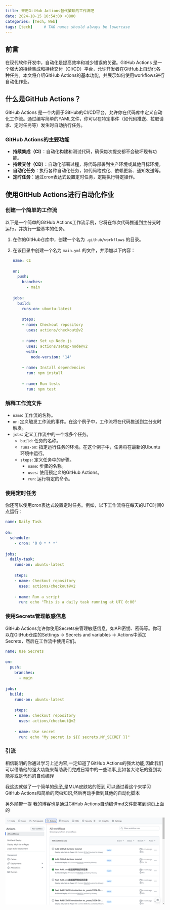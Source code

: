 ```yaml
---
title: 来用GitHub Actions替代繁琐的工作流吧
date: 2024-10-15 10:54:00 +0800
categories: [Tech, Web]
tags: [tech]     # TAG names should always be lowercase
---
```


## 前言

在现代软件开发中，自动化是提高效率和减少错误的关键。GitHub Actions 是一个强大的持续集成和持续交付（CI/CD）平台，允许开发者在GitHub上自动化各种任务。本文将介绍GitHub Actions的基本功能，并展示如何使用workflows进行自动化作业。

## 什么是GitHub Actions？

GitHub Actions 是一个内置于GitHub的CI/CD平台，允许你在代码库中定义自动化工作流。通过编写简单的YAML文件，你可以在特定事件（如代码推送、拉取请求、定时任务等）发生时自动执行任务。

### GitHub Actions的主要功能

- **持续集成（CI）**：自动化构建和测试代码，确保每次提交都不会破坏现有功能。
- **持续交付（CD）**：自动化部署过程，将代码部署到生产环境或其他目标环境。
- **自动化任务**：执行各种自动化任务，如代码格式化、依赖更新、通知发送等。
- **定时任务**：通过cron表达式设置定时任务，定期执行特定操作。

## 使用GitHub Actions进行自动化作业

### 创建一个简单的工作流

以下是一个简单的GitHub Actions工作流示例，它将在每次代码推送到主分支时运行，并执行一些基本的任务。

1. 在你的GitHub仓库中，创建一个名为 `.github/workflows` 的目录。
2. 在该目录中创建一个名为 `main.yml` 的文件，并添加以下内容：

    ```yaml
    name: CI

    on:
      push:
        branches:
          - main

    jobs:
      build:
        runs-on: ubuntu-latest

        steps:
        - name: Checkout repository
          uses: actions/checkout@v2

        - name: Set up Node.js
          uses: actions/setup-node@v2
          with:
            node-version: '14'

        - name: Install dependencies
          run: npm install

        - name: Run tests
          run: npm test
    ```

### 解释工作流文件

- `name`: 工作流的名称。
- `on`: 定义触发工作流的事件。在这个例子中，工作流将在代码推送到主分支时触发。
- `jobs`: 定义工作流中的一个或多个任务。
  - `build`: 任务的名称。
  - `runs-on`: 指定运行任务的环境。在这个例子中，任务将在最新的Ubuntu环境中运行。
  - `steps`: 定义任务中的步骤。
    - `name`: 步骤的名称。
    - `uses`: 使用预定义的GitHub Actions。
    - `run`: 运行特定的命令。

### 使用定时任务

你还可以使用cron表达式设置定时任务。例如，以下工作流将在每天的UTC时间0点运行：

```yaml
name: Daily Task

on:
  schedule:
    - cron: '0 0 * * *'

jobs:
  daily-task:
    runs-on: ubuntu-latest

    steps:
    - name: Checkout repository
      uses: actions/checkout@v2

    - name: Run a script
      run: echo "This is a daily task running at UTC 0:00"
```

### 使用Secrets管理敏感信息

GitHub Actions允许你使用Secrets来管理敏感信息，如API密钥、密码等。你可以在GitHub仓库的Settings -> Secrets and variables -> Actions中添加Secrets，然后在工作流中使用它们。

```yaml
name: Use Secrets

on:
  push:
    branches:
      - main

jobs:
  build:
    runs-on: ubuntu-latest

    steps:
    - name: Checkout repository
      uses: actions/checkout@v2

    - name: Use secret
      run: echo "My secret is ${{ secrets.MY_SECRET }}"
```

### 引流

相信聪明的你通过学习上述内容,一定知道了GitHub Actions的强大功能,因此我们可以借助他的强大功能来帮助我们完成日常中的一些琐事,比如各大论坛的签到功能亦或是代码的自动编译

我这边就做了一个简单的[例子](https://github.com/Moeary/MUA_CheckIN),是MUA皮肤站的签到,可以通过看这个来学习GitHub Actions和简单的爬虫知识,然后再动手做到其他的自动化脚本

另外顺带一提 我的博客也是通过GitHub Actions自动编译md文件部署到网页上面的

![](https://raw.githubusercontent.com/Moeary/pic_bed/main/img/202410151113771.png)
